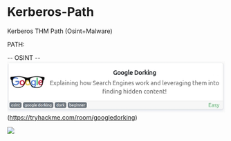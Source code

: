 # Kerberos-Path
Kerberos THM Path (Osint+Malware)

PATH:

  -- OSINT --
  ![](images/1.jpg)(https://tryhackme.com/room/googledorking)

  [<img src="img/1.jpg">](http://example.com/)
